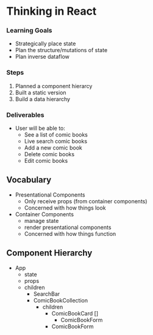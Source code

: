 # Thinking in React

### Learning Goals
- Strategically place state
- Plan the structure/mutations of state
- Plan inverse dataflow

### Steps
1. Planned a component hierarcy
2. Built a static version
3. Build a data hierarchy

### Deliverables
- User will be able to:
    - See a list of comic books
    - Live search comic books
    - Add a new comic book
    - Delete comic books
    - Edit comic books

## Vocabulary
- Presentational Components
    - Only receive props (from container components)
    - Concerned with how things look
- Container Components
    - manage state
    - render presentational components
    - Concerned with how things function

## Component Hierarchy

* App
    * state
    * props
    * children
        * SearchBar
        * ComicBookCollection
            * children
                * ComicBookCard [] 
                    * ComicBookForm
                * ComicBookForm